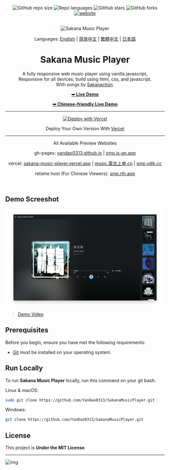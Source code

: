 <div align="center">
  
  ![GitHub repo size](https://img.shields.io/github/repo-size/YanDao0313/SakanaMusicPlayer?style=for-the-badge&logo=GitHub)
  ![Repo languages](https://img.shields.io/github/languages/count/YanDao0313/SakanaMusicPlayer?style=for-the-badge&logo=GitHub)
  ![GitHub stars](https://img.shields.io/github/stars/YanDao0313/SakanaMusicPlayer?style=for-the-badge&logo=GitHub)
  ![GitHub forks](https://img.shields.io/github/forks/YanDao0313/SakanaMusicPlayer?style=for-the-badge&logo=GitHub)
  [![website](https://img.shields.io/website?style=for-the-badge&logo=GitHub&down_color=lightgrey&down_message=offline&up_color=blue&up_message=online&url=https%3A%2F%2Fsakana-music-player.vercel.app)](https://sakana-music-player.vercel.app)

  <br />
  <img src="https://xingqiu-tuchuang-1256524210.cos.ap-shanghai.myqcloud.com/5115/SMP.png" alt="Sakana Music Player">

  Languages: [English](./README.md) | [简体中文](./README-zh_hans.md) | [繁體中文](./README-zh_hant.md) | [日本語](./README-ja.md)

  <h1 align="center">Sakana Music Player</h2>

  A fully responsive web music player using vanilla javascript, <br />Responsive for all devices, build using html, css, and javascript. <br />With songs by [Sakanaction](https://sakanaction.jp/).

  <a href="https://sakana-music-player.vercel.app/"><strong>➥ Live Demo</strong></a>
  
  <a href="https://smp.rth.app/"><strong>➥ Chinese-friendly Live Demo</strong></a>
  
  ----------
  
  [![Deploy with Vercel](https://vercel.com/button)](https://vercel.com/new/clone?repository-url=https%3A%2F%2Fgithub.com%2FYanDao0313%2FSakanaMusicPlayer&project-name=SakanaMusicPlayer&repository-name=SakanaMusicPlayer&demo-title=Sakana%20Music%20Player&demo-description=A%20fully%20responsive%20web%20music%20player%20using%20vanilla%20javascript.%20&demo-url=https%3A%2F%2Fsakana-music-player.vercel.app%2F&demo-image=https%3A%2F%2Fxingqiu-tuchuang-1256524210.cos.ap-shanghai.myqcloud.com%2F5115%2F20221128221852.png)
  
  Deploy Your Own Version With [Vercel](https://vercel.com/new/clone?repository-url=https%3A%2F%2Fgithub.com%2FYanDao0313%2FSakanaMusicPlayer&project-name=SakanaMusicPlayer&repository-name=SakanaMusicPlayer&demo-title=Sakana%20Music%20Player&demo-description=A%20fully%20responsive%20web%20music%20player%20using%20vanilla%20javascript.%20&demo-url=https%3A%2F%2Fsakana-music-player.vercel.app%2F&demo-image=https%3A%2F%2Fxingqiu-tuchuang-1256524210.cos.ap-shanghai.myqcloud.com%2F5115%2F20221128221852.png)

  ----------

  All Available Preview Websites
  
  gh-pages: [yandao0313.github.io](https://yandao0313.github.io/SakanaMusicPlayer/) | [smp.is-an.app](https://smp.is-an.app/)

  vercel: [sakana-music-player.vercel.app](https://sakana-music-player.vercel.app/) | [music.蒙古上单.cn](https://music.xn--fhqw2khm122n.cn/) | [smp.ydlk.cc](https://smp.ydlk.cc/)

  retiehe host (For Chinese Viewers): [smp.rth.app](https://smp.rth.app/)

</div>

<br />

## Demo Screeshot

![Sakana Music Player Desktop Demo](./profile_img/screely-1669785889819.png "Desktop Demo")

> [Demo Video](https://youtu.be/izUETrfEoMs)

## Prerequisites

Before you begin, ensure you have met the following requirements:

* [Git](https://git-scm.com/downloads "Download Git") must be installed on your operating system.

## Run Locally

To run **Sakana Music Player** locally, run this command on your git bash:

Linux & macOS:

```bash
sudo git clone https://github.com/YanDao0313/SakanaMusicPlayer.git
```

Windows:

```bash
git clone https://github.com/YanDao0313/SakanaMusicPlayer.git
```

## License

This project is **Under the MIT License**. 

----------

![img](https://xingqiu-tuchuang-1256524210.cos.ap-shanghai.myqcloud.com/5115/main_SakanaMusicPlayer.jpeg)
